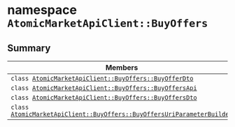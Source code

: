# namespace `AtomicMarketApiClient::BuyOffers` 

## Summary

 Members                        | Descriptions                                
--------------------------------|---------------------------------------------
`class `[`AtomicMarketApiClient::BuyOffers::BuyOfferDto`](.github/workflows/documentation/md/AtomicMarketApiClient--BuyOffers--BuyOfferDto.md#class_atomic_market_api_client_1_1_buy_offers_1_1_buy_offer_dto) | 
`class `[`AtomicMarketApiClient::BuyOffers::BuyOffersApi`](.github/workflows/documentation/md/AtomicMarketApiClient--BuyOffers--BuyOffersApi.md#class_atomic_market_api_client_1_1_buy_offers_1_1_buy_offers_api) | 
`class `[`AtomicMarketApiClient::BuyOffers::BuyOffersDto`](.github/workflows/documentation/md/AtomicMarketApiClient--BuyOffers--BuyOffersDto.md#class_atomic_market_api_client_1_1_buy_offers_1_1_buy_offers_dto) | 
`class `[`AtomicMarketApiClient::BuyOffers::BuyOffersUriParameterBuilder`](.github/workflows/documentation/md/AtomicMarketApiClient--BuyOffers--BuyOffersUriParameterBuilder.md#class_atomic_market_api_client_1_1_buy_offers_1_1_buy_offers_uri_parameter_builder) | 

